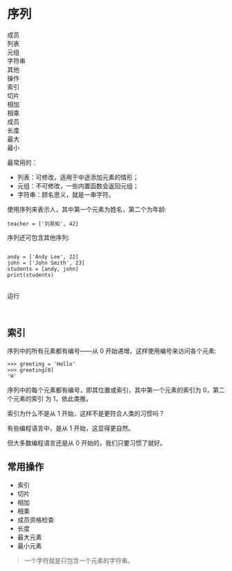 # 序列

<div class="flex justify-start flex-col gap-2 bg-cyan-800/20 p-4">
    <div class="flex flex-start gap-4">
        <div class="w-12 ml-2">成员</div>
        <div class="w-12 bg-sky-500 rounded text-center">列表</div>
        <div class="w-12 bg-sky-500 rounded text-center">元组</div>
        <div class="w-16 bg-sky-500 rounded text-center">字符串</div>
        <div class="w-12 bg-sky-500 rounded text-center">其他</div>
    </div>
    <div class="flex flex-start gap-4 overflow-scroll">
        <div class="w-12 ml-2">操作</div>
        <div class="w-12 bg-green-500 rounded text-center">索引</div>
        <div class="w-12 bg-green-500 rounded text-center">切片</div>
        <div class="w-12 bg-green-500 rounded text-center">相加</div>
        <div class="w-12 bg-green-500 rounded text-center">相乘</div>
        <div class="w-12 bg-green-500 rounded text-center">成员</div>
        <div class="w-12 bg-green-500 rounded text-center">长度</div>
        <div class="w-12 bg-green-500 rounded text-center">最大</div>
        <div class="w-12 bg-green-500 rounded text-center">最小</div>
    </div>
</div>

最常用的：

- 列表：可修改，适用于中途添加元素的情形；
- 元组：不可修改，一些内置函数会返回元组；
- 字符串：顾名思义，就是一串字符。

使用序列来表示人，其中第一个元素为姓名，第二个为年龄:

```python3
teacher = ['刘易知', 42]
```

序列还可包含其他序列:

<div x-data>
<pre>
<code class="language-python3" x-ref="code">
andy = ['Andy Lee', 22]
john = ['John Smith', 23]
students = [andy, john]
print(students)
</code>
</pre>
    <div class="flex justify-end">
        <div class="btn" x-show="window.runner != undefined" x-on:click="$store.r1=window.runner($refs.code.innerText,'python')">运行</div>
    </div>
</div>

<div x-data x-show="$store.r1 != ''">
<pre>
    <code x-html="$store.r1" class="mt-2"></code>
</pre>
</div>

## 索引

序列中的所有元素都有编号——从 0 开始递增。这样使用编号来访问各个元素:

```
>>> greeting = 'Hello'
>>> greeting[0]
'H'
```

序列中的每个元素都有编号，即其位置或索引，其中第一个元素的索引为 0，第二个元素的索引 为 1，依此类推。

索引为什么不是从 1 开始，这样不是更符合人类的习惯吗？

有些编程语言中，是从 1 开始，这显得更自然。

但大多数编程语言还是从 0 开始的，我们只要习惯了就好。

## 常用操作

- 索引
- 切片
- 相加
- 相乘
- 成员资格检查
- 长度
- 最大元素
- 最小元素

> 一个字符就是只包含一个元素的字符串。
